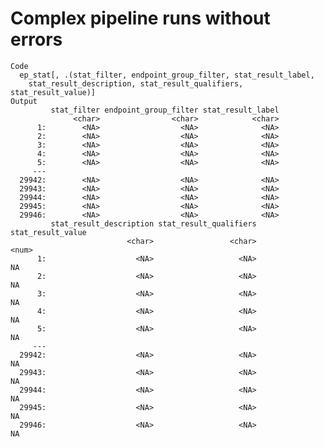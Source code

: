 # Complex pipeline runs without errors

    Code
      ep_stat[, .(stat_filter, endpoint_group_filter, stat_result_label,
        stat_result_description, stat_result_qualifiers, stat_result_value)]
    Output
             stat_filter endpoint_group_filter stat_result_label
                  <char>                <char>            <char>
          1:        <NA>                  <NA>              <NA>
          2:        <NA>                  <NA>              <NA>
          3:        <NA>                  <NA>              <NA>
          4:        <NA>                  <NA>              <NA>
          5:        <NA>                  <NA>              <NA>
         ---                                                    
      29942:        <NA>                  <NA>              <NA>
      29943:        <NA>                  <NA>              <NA>
      29944:        <NA>                  <NA>              <NA>
      29945:        <NA>                  <NA>              <NA>
      29946:        <NA>                  <NA>              <NA>
             stat_result_description stat_result_qualifiers stat_result_value
                              <char>                 <char>             <num>
          1:                    <NA>                   <NA>                NA
          2:                    <NA>                   <NA>                NA
          3:                    <NA>                   <NA>                NA
          4:                    <NA>                   <NA>                NA
          5:                    <NA>                   <NA>                NA
         ---                                                                 
      29942:                    <NA>                   <NA>                NA
      29943:                    <NA>                   <NA>                NA
      29944:                    <NA>                   <NA>                NA
      29945:                    <NA>                   <NA>                NA
      29946:                    <NA>                   <NA>                NA

